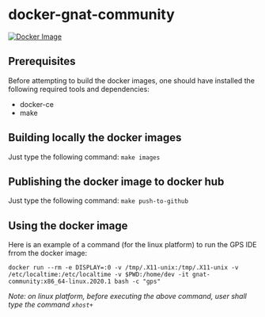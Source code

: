 # docker-gnat-community

[![Docker Image](https://img.shields.io/docker/pulls/dgautherot/gnat-community.svg?maxAge=2592000)](https://hub.docker.com/r/dgautherot/gnat-community/)

## Prerequisites
Before attempting to build the docker images, one should have installed the following required tools and dependencies:
* docker-ce
* make

## Building locally the docker images
Just type the following command: ``` make images ```

## Publishing the docker image to docker hub
Just type the following command: ``` make push-to-github ```

## Using the docker image

Here is an example of a command (for the linux platform) to run the GPS IDE frrom the docker image:
```
docker run --rm -e DISPLAY=:0 -v /tmp/.X11-unix:/tmp/.X11-unix -v /etc/localtime:/etc/localtime -v $PWD:/home/dev -it gnat-community:x86_64-linux.2020.1 bash -c "gps"
```
*Note: on linux platform, before executing the above command, user shall type the command ```xhost+```*
